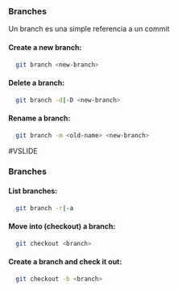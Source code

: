 ### Branches

Un branch es una simple referencia a un commit

#### Create a new branch:

```bash
  git branch <new-branch>
```

#### Delete a branch:

```bash
  git branch -d|-D <new-branch>
```

#### Rename a branch:

```bash
  git branch -m <old-name> <new-branch>
```


#VSLIDE

### Branches

#### List branches:

```bash
  git branch -r|-a
```

#### Move into (checkout) a branch:

```bash
  git checkout <branch>
```

#### Create a branch and check it out:

```bash
  git checkout -b <branch>
```